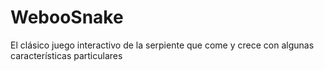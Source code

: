 # WebooSnake
El clásico juego interactivo de la serpiente que come y crece con algunas características particulares
